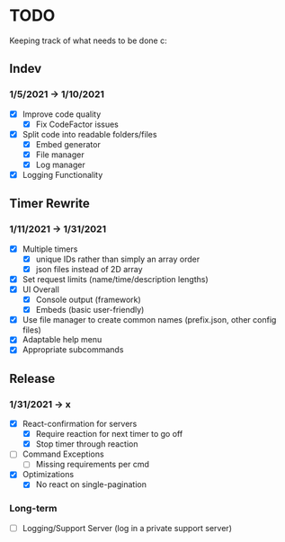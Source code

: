 # TODO

Keeping track of what needs to be done c:

## Indev

### 1/5/2021 → 1/10/2021

- [x] Improve code quality
  - [x] Fix CodeFactor issues
- [x] Split code into readable folders/files
  - [x] Embed generator
  - [x] File manager
  - [x] Log manager
- [x] Logging Functionality

## Timer Rewrite

### 1/11/2021 → 1/31/2021

- [x] Multiple timers
  - [x] unique IDs rather than simply an array order
  - [x] json files instead of 2D array
- [x] Set request limits (name/time/description lengths)
- [x] UI Overall
  - [x] Console output (framework)
  - [x] Embeds (basic user-friendly)
- [x] Use file manager to create common names (prefix.json, other config files)
- [x] Adaptable help menu
- [x] Appropriate subcommands

## Release

### 1/31/2021 → x

- [x] React-confirmation for servers
  - [x] Require reaction for next timer to go off
  - [x] Stop timer through reaction
- [ ] Command Exceptions
  - [ ] Missing requirements per cmd
- [x] Optimizations
  - [x] No react on single-pagination

### Long-term

- [ ] Logging/Support Server (log in a private support server)
